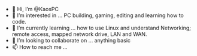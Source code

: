 - 👋 Hi, I’m @KaosPC
- 👀 I’m interested in ... PC building, gaming, editing and learning how to code.
- 🌱 I’m currently learning ... how to use Linux and understand Networking; remote access, mapped network drive, LAN and WAN.
- 💞️ I’m looking to collaborate on ... anything basic 
- 📫 How to reach me ...

<!---
KaosPC/KaosPC is a ✨ special ✨ repository because its `README.md` (this file) appears on your GitHub profile.
You can click the Preview link to take a look at your changes.
--->
